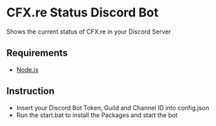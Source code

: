 # CFX.re Status Discord Bot

Shows the current status of CFX.re in your Discord Server
## Requirements

- [Node.js](https://nodejs.org/)

## Instruction

- Insert your Discord Bot Token, Guild and Channel ID into config.json
- Run the start.bat to install the Packages and start the bot

